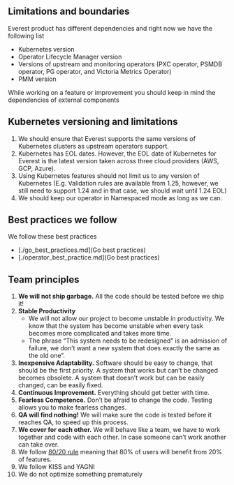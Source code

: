 ## Limitations and boundaries
Everest product has different dependencies and right now we have the following list

- Kubernetes version
- Operator Lifecycle Manager version
- Versions of upstream and monitoring operators (PXC operator, PSMDB operator, PG operator, and Victoria Metrics Operator)
- PMM version

While working on a feature or improvement you should keep in mind the dependencies of external components

## Kubernetes versioning and limitations

1. We should ensure that Everest supports the same versions of Kubernetes clusters as upstream operators support.
2. Kubernetes has EOL dates. However, the EOL date of Kubernetes for Everest is the latest version taken across three cloud providers (AWS, GCP, Azure).
3. Using Kubernetes features should not limit us to any version of Kubernetes (E.g. Validation rules are available from 1.25, however, we still need to support 1.24 and in that case, we should wait until 1.24 EOL)
4. We should keep our operator in Namespaced mode as long as we can. 


## Best practices we follow

We follow these best practices

- [./go_best_practices.md](Go best practices)
- [./operator_best_practice.md](Go best practices)

## Team principles
1. **We will not ship garbage.** All the code should be tested before we ship it!
2. **Stable Productivity**
    * We will not allow our project to become unstable in productivity. We know that the system has become unstable when every task becomes more complicated and takes more time.
    * The phrase “This system needs to be redesigned” is an admission of failure, we don’t want a new system that does exactly the same as the old one”.
3. **Inexpensive Adaptability.** Software should be easy to change, that should be the first priority. A system that works but can’t be changed becomes obsolete. A system that doesn’t work but can be easily changed, can be easily fixed.
4. **Continuous Improvement.** Everything should get better with time.
5. **Fearless Competence.** Don’t be afraid to change the code. Testing allows you to make fearless changes.
6. **QA will find nothing!** We will make sure the code is tested before it reaches QA, to speed up this process.
7. **We cover for each other.** We will behave like a team, we have to work together and code with each other. In case someone can’t work another can take over.
8. We follow [80/20 rule](https://en.wikipedia.org/wiki/Pareto_principle) meaning that 80% of users will benefit from 20% of features.
9. We follow KISS and YAGNI
10. We do not optimize something prematurely
